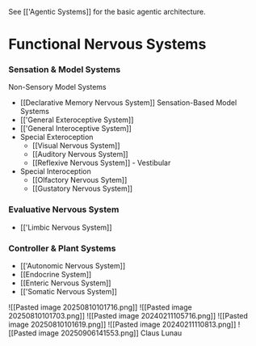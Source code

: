 See [['Agentic Systems]] for the basic agentic architecture.
# Functional Nervous Systems
### Sensation & Model Systems
Non-Sensory Model Systems
- [[Declarative Memory Nervous System]]
Sensation-Based Model Systems
- [['General Exteroceptive System]]
- [['General Interoceptive System]]
- Special Exteroception
	- [[Visual Nervous System]]
	- [[Auditory Nervous System]]
	- [[Reflexive Nervous System]] - Vestibular
- Special Interoception
	- [[Olfactory Nervous Sytem]]
	- [[Gustatory Nervous System]]
### Evaluative Nervous System
- [['Limbic Nervous System]]
### Controller & Plant Systems
- [['Autonomic Nervous System]]
- [[Endocrine System]]
- [[Enteric Nervous System]]
- [['Somatic Nervous System]]


![[Pasted image 20250810101716.png]]
![[Pasted image 20250810101703.png]]
![[Pasted image 20240211105716.png]]
![[Pasted image 20250810101619.png]]
![[Pasted image 20240211110813.png]]
![[Pasted image 20250906141553.png]]
Claus Lunau